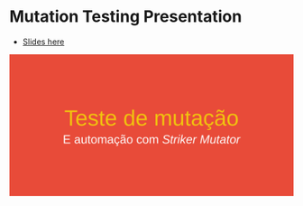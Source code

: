 # Mutation Testing Presentation

- [Slides here](lucas-barioni-mutation-testing-presentation.pdf)

![](cover.png)


